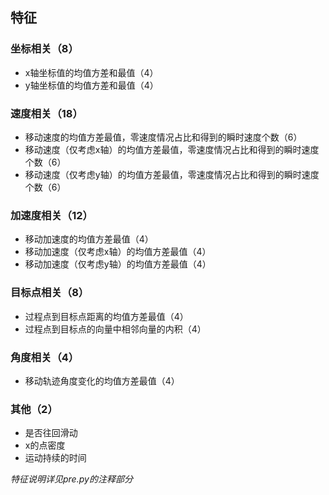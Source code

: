 ## 特征 

### 坐标相关（8）  
+ x轴坐标值的均值方差和最值（4）  
+ y轴坐标值的均值方差和最值（4）   

### 速度相关（18）  
+ 移动速度的均值方差最值，零速度情况占比和得到的瞬时速度个数（6）  
+ 移动速度（仅考虑x轴）的均值方差最值，零速度情况占比和得到的瞬时速度个数（6）  
+ 移动速度（仅考虑y轴）的均值方差最值，零速度情况占比和得到的瞬时速度个数（6）   

### 加速度相关（12）  
+ 移动加速度的均值方差最值（4）  
+ 移动加速度（仅考虑x轴）的均值方差最值（4）  
+ 移动加速度（仅考虑y轴）的均值方差最值（4）  

### 目标点相关（8）  
+ 过程点到目标点距离的均值方差最值（4）  
+ 过程点到目标点的向量中相邻向量的内积（4）  

### 角度相关（4）   
+ 移动轨迹角度变化的均值方差最值（4）  

### 其他（2）  
+ 是否往回滑动   
+ x的点密度   
+ 运动持续的时间  

*特征说明详见pre.py的注释部分*
